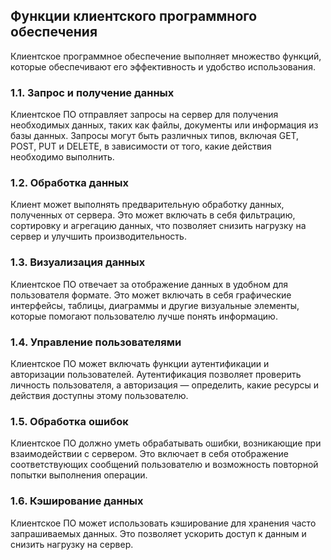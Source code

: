 ##  Функции клиентского программного обеспечения

Клиентское программное обеспечение выполняет множество функций, которые обеспечивают его эффективность и удобство использования.

### 1.1. Запрос и получение данных

Клиентское ПО отправляет запросы на сервер для получения необходимых данных, таких как файлы, документы или информация из базы данных. Запросы могут быть различных типов, включая GET, POST, PUT и DELETE, в зависимости от того, какие действия необходимо выполнить.

### 1.2. Обработка данных

Клиент может выполнять предварительную обработку данных, полученных от сервера. Это может включать в себя фильтрацию, сортировку и агрегацию данных, что позволяет снизить нагрузку на сервер и улучшить производительность.

### 1.3. Визуализация данных

Клиентское ПО отвечает за отображение данных в удобном для пользователя формате. Это может включать в себя графические интерфейсы, таблицы, диаграммы и другие визуальные элементы, которые помогают пользователю лучше понять информацию.

### 1.4. Управление пользователями

Клиентское ПО может включать функции аутентификации и авторизации пользователей. Аутентификация позволяет проверить личность пользователя, а авторизация — определить, какие ресурсы и действия доступны этому пользователю.

### 1.5. Обработка ошибок

Клиентское ПО должно уметь обрабатывать ошибки, возникающие при взаимодействии с сервером. Это включает в себя отображение соответствующих сообщений пользователю и возможность повторной попытки выполнения операции.

### 1.6. Кэширование данных

Клиентское ПО может использовать кэширование для хранения часто запрашиваемых данных. Это позволяет ускорить доступ к данным и снизить нагрузку на сервер.
